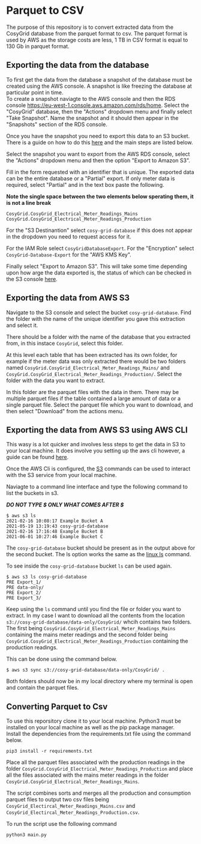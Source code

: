# Parquet to CSV 
The purpose of this repository is to convert extracted data from the CosyGrid database from the parquet format to csv. The parquet format is used by AWS as the storage costs are less, 1 TB in CSV format is equal to 130 Gb in parquet format. 

## Exporting the data from the database 
To first get the data from the database a snapshot of the database must be created using the AWS console. A snapshot is like freezing the database at particular point in time.   
To create a snapshot naviagte to the AWS console and then the RDS console https://eu-west-1.console.aws.amazon.com/rds/home. Select the "CosyGrid" database, then the "Actions" dropdown menu and finally select "Take Snapshot". Name the snapshot and it should then appear in the "Snapshots" section of the RDS console. 

Once you have the snapshot you need to export this data to an S3 bucket. There is a guide on how to do this [here](https://docs.aws.amazon.com/AmazonRDS/latest/UserGuide/USER_ExportSnapshot.html#USER_ExportSnapshot.Overview) and the main steps are listed below. 

Select the snapshot you want to export from the AWS RDS console, select the "Actions" dropdown menu and then the option "Export to Amazon S3". 

Fill in the form requested with an identifier that is unique. The exported data can be the entire database or a "Partial" export. If only meter data is required, select "Partial" and in the text box paste the following. 

**Note the single space between the two elements below sperating them, it is not a line break**
```
CosyGrid.CosyGrid_Electrical_Meter_Readings_Mains CosyGrid.CosyGrid_Electrical_Meter_Readings_Production
```

For the "S3 Destinantion" select ```cosy-grid-database``` if this does not appear in the dropdown you need to request access for it. 

For the IAM Role select ```CosyGridDatabaseExport```. For the "Encryption" select ```CosyGrid-Database-Export``` for the "AWS KMS Key". 

Finally select "Export to Amazon S3". This will take some time depending upon how arge the data exported is, the status of which can be checked in the S3 console [here](https://s3.console.aws.amazon.com/s3/home?region=eu-west-1).

## Exporting the data from AWS S3
Navigate to the S3 console and select the bucket ```cosy-grid-database```. Find the folder with the name of the unique identifier you gave this extraction and select it. 

There should be a folder with the name of the database that you extracted from, in this instace ```CosyGrid```, select this folder. 

At this level each table that has been extracted has its own folder, for example if the meter data was only extracted there would be two folders named ```CosyGrid.CosyGrid_Electrical_Meter_Readings_Mains/``` and ```CosyGrid.CosyGrid_Electrical_Meter_Readings_Production/```. Select the folder with the data you want to extract. 

In this folder are the parquet files with the data in them. There may be multiple parquet files if the table contained a large amount of data or a single parquet file. Select the parquet file which you want to download, and then select "Download" from the actions menu. 

## Exporting the data from AWS S3 using AWS CLI 
This wasy is a lot quicker and involves less steps to get the data in S3 to your local machine. It does involve you setting up the aws cli however, a guide can be found [here](https://docs.aws.amazon.com/cli/latest/userguide/cli-chap-configure.html).

Once the AWS Cli is configured, the [S3](https://docs.aws.amazon.com/cli/latest/reference/s3/) commands can be used to interact with the S3 service from your local machine. 

Naviagte to a command line interface and type the following command to list the buckets in s3. 

***DO NOT TYPE $ ONLY WHAT COMES AFTER $***
```
$ aws s3 ls
2021-02-16 10:08:17 Example Bucket A
2021-05-19 13:19:43 cosy-grid-database
2021-02-16 17:16:48 Example Bucket B
2021-06-01 10:27:46 Example Bucket C
```
The ```cosy-grid-database``` bucket should be present as in the output above for the second bucket. The ls option works the same as the [linux ls](https://man7.org/linux/man-pages/man1/ls.1.html) command.  

To see inside the ```cosy-grid-database``` bucket ```ls``` can be used again. 
```
$ aws s3 ls cosy-grid-database
PRE Export_1/
PRE data-only/
PRE Export_2/
PRE Export_3/
```
Keep using the ```ls``` command until you find the file or folder you want to extract. In my case I want to download all the contents from the location ```s3://cosy-grid-database/data-only/CosyGrid/``` whcih contains two folders. The first being  ```CosyGrid.CosyGrid_Electrical_Meter_Readings_Mains``` containing the mains meter readings and the second folder being ```CosyGrid.CosyGrid_Electrical_Meter_Readings_Production``` containing the production readings. 

This can be done using the command below. 
```
$ aws s3 sync s3://cosy-grid-database/data-only/CosyGrid/ .
```
Both folders should now be in my local directory where my terminal is open and contain the parquet files. 

## Converting Parquet to Csv
To use this reporsitory clone it to your local machine. Python3 must be installed on your local machine as well as the pip package manager.  
Install the dependencies from the requirements.txt file using the command below. 
```
pip3 install -r requirements.txt
```
Place all the parquet files associated with the production readings in the folder ```CosyGrid.CosyGrid_Electrical_Meter_Readings_Production``` and place all the files associated with the mains meter readings in the folder ```CosyGrid.CosyGrid_Electrical_Meter_Readings_Mains```.

The script combines sorts and merges all the production and consumption parquet files to output two csv files being ```CosyGrid_Electircal_Meter_Readings_Mains.csv``` and ```CosyGrid_Electircal_Meter_Readings_Production.csv```. 

To run the script use the following command 
```
python3 main.py
```





